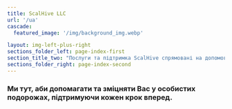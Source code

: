 ```yaml
---
title: ScalHive LLC
url: '/ua'
cascade:
  featured_image: '/img/background_img.webp'

layout: img-left-plus-right
sections_folder_left: page-index-first
section_title_two: "Послуги та підтримка ScalHive спрямовані на допомогу вам у швидкому впровадженні рішень, із зменшенням ризиків"
sections_folder_right: page-index-second 
---
```

### Ми тут, аби допомагати та зміцняти Вас у особистих подорожах, підтримуючи кожен крок вперед.